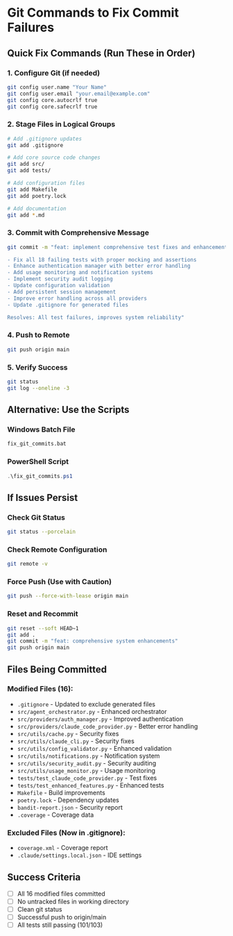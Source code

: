 # Git Commands to Fix Commit Failures

## Quick Fix Commands (Run These in Order)

### 1. Configure Git (if needed)
```bash
git config user.name "Your Name"
git config user.email "your.email@example.com"
git config core.autocrlf true
git config core.safecrlf true
```

### 2. Stage Files in Logical Groups
```bash
# Add .gitignore updates
git add .gitignore

# Add core source code changes
git add src/
git add tests/

# Add configuration files
git add Makefile
git add poetry.lock

# Add documentation
git add *.md
```

### 3. Commit with Comprehensive Message
```bash
git commit -m "feat: implement comprehensive test fixes and enhancements

- Fix all 18 failing tests with proper mocking and assertions
- Enhance authentication manager with better error handling  
- Add usage monitoring and notification systems
- Implement security audit logging
- Update configuration validation
- Add persistent session management
- Improve error handling across all providers
- Update .gitignore for generated files

Resolves: All test failures, improves system reliability"
```

### 4. Push to Remote
```bash
git push origin main
```

### 5. Verify Success
```bash
git status
git log --oneline -3
```

## Alternative: Use the Scripts

### Windows Batch File
```cmd
fix_git_commits.bat
```

### PowerShell Script
```powershell
.\fix_git_commits.ps1
```

## If Issues Persist

### Check Git Status
```bash
git status --porcelain
```

### Check Remote Configuration
```bash
git remote -v
```

### Force Push (Use with Caution)
```bash
git push --force-with-lease origin main
```

### Reset and Recommit
```bash
git reset --soft HEAD~1
git add .
git commit -m "feat: comprehensive system enhancements"
git push origin main
```

## Files Being Committed

### Modified Files (16):
- `.gitignore` - Updated to exclude generated files
- `src/agent_orchestrator.py` - Enhanced orchestrator
- `src/providers/auth_manager.py` - Improved authentication
- `src/providers/claude_code_provider.py` - Better error handling
- `src/utils/cache.py` - Security fixes
- `src/utils/claude_cli.py` - Security fixes
- `src/utils/config_validator.py` - Enhanced validation
- `src/utils/notifications.py` - Notification system
- `src/utils/security_audit.py` - Security auditing
- `src/utils/usage_monitor.py` - Usage monitoring
- `tests/test_claude_code_provider.py` - Test fixes
- `tests/test_enhanced_features.py` - Enhanced tests
- `Makefile` - Build improvements
- `poetry.lock` - Dependency updates
- `bandit-report.json` - Security report
- `.coverage` - Coverage data

### Excluded Files (Now in .gitignore):
- `coverage.xml` - Coverage report
- `.claude/settings.local.json` - IDE settings

## Success Criteria
- [ ] All 16 modified files committed
- [ ] No untracked files in working directory
- [ ] Clean git status
- [ ] Successful push to origin/main
- [ ] All tests still passing (101/103)
